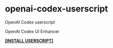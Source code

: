 # openai-codex-userscript
OpenAI Codex userscript

OpenAI Codex UI Enhancer

**[[INSTALL USERSCRIPT]](https://github.com/supermarsx/openai-codex-userscript/raw/refs/heads/main/openai-codex.user.js)**
